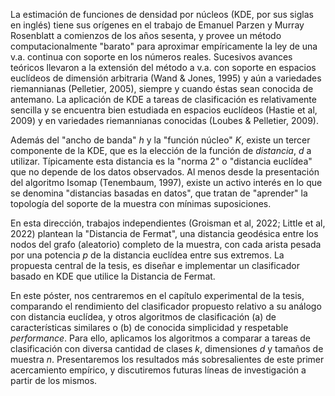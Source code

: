 La estimación de funciones de densidad por núcleos (KDE, por sus siglas en inglés) tiene sus orígenes en el trabajo de Emanuel Parzen y Murray Rosenblatt a comienzos de los años sesenta, y provee un método computacionalmente "barato" para aproximar empíricamente la ley de una v.a. continua con soporte en los números reales. Sucesivos avances teóricos llevaron a la extensión del método a v.a. con soporte en espacios euclídeos de dimensión arbitraria (Wand & Jones, 1995) y aún a variedades riemannianas (Pelletier, 2005), siempre y cuando éstas sean conocida de antemano. La aplicación de KDE a tareas de clasificación es relativamente sencilla y se encuentra bien estudiada en espacios euclídeos (Hastie et al, 2009) y en variedades riemannianas conocidas (Loubes & Pelletier, 2009).

Además del "ancho de banda" $h$ y la "función núcleo" $K$, existe un tercer componente de la KDE, que es la elección de la función de _distancia_, $d$ a utilizar. Típicamente esta distancia es la "norma 2" o "distancia euclídea" que no depende de los datos observados. Al menos desde la presentación del algoritmo Isomap (Tenembaum, 1997), existe un activo interés en lo que se denomina "distancias basadas en datos", que tratan de "aprender" la topología del soporte de la muestra con mínimas suposiciones.

En esta dirección, trabajos independientes (Groisman et al, 2022; Little et al, 2022) plantean la "Distancia de Fermat", una distancia geodésica entre los nodos del grafo (aleatorio) completo de la muestra, con cada arista pesada por una potencia $p$ de la distancia euclídea entre sus extremos. La propuesta central de la tesis, es diseñar e implementar un clasificador basado en KDE que utilice la Distancia de Fermat.

En este póster, nos centraremos en el capítulo experimental de la tesis, comparando el rendimiento del clasificador propuesto relativo a su análogo con distancia euclídea, y otros algoritmos de clasificación (a) de características similares o (b) de conocida simplicidad y respetable _performance_. Para ello, aplicamos los algoritmos a comparar a tareas de clasificación con diversa cantidad de clases $k$, dimensiones $d$ y tamaños de muestra $n$. Presentaremos los resultados más sobresalientes de este primer acercamiento empírico, y discutiremos futuras líneas de investigación a partir de los mismos.